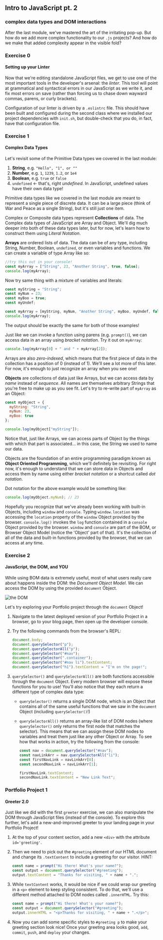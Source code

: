 ## Intro to JavaScript pt. 2

### complex data types and DOM interactions

After the last module, we've mastered the art of the irritating pop-up. But how do we add more complex functionality to our `.js` projects? And how do we make that added complexity appear in the visible fold?

### Exercise 0

#### Setting up your Linter

Now that we're editing standalone JavaScript files, we get to use one of the most important tools in the developer's arsenal: the _linter_. This tool will point at grammatical and syntactical errors in our JavaScript as we write it, and fix most errors on save (rather than forcing us to chase down wayward commas, parens, or curly brackets).

Configuration of our linter is driven by a `.eslintrc` file. This should have been built and configured during the second class where we installed our project dependencies with `init.sh`, but double-check that you do, in fact, have that configuration file.

### Exercise 1

#### Complex Data Types

Let's revisit some of the Primitive Data types we covered in the last module:

1. **String**, e.g. `"Hello", "1", or ""`
2. **Number**, e.g. `1`, `1239`, `1.2`, or `1e4`
3. **Boolean**, e.g. `true` or `false`
4. `undefined` <- that's, right _undefined_. In JavaScript, undefined values have their own data type!

Primitive data types like we covered in the last module are meant to represent a single piece of discrete data. It can be a large piece (think of War and Peace as a single String), but it's still just one item.

Complex or Composite data types represent **Collections** of data. The Complex data types of JavaScript are Array and Object. We'll dig much deeper into both of these data types later, but for now, let's learn how to construct them using _Literal Notation_.

**Arrays** are ordered lists of data. The data can be of any type, including String, Number, Boolean, `undefined`, or even variables and functions. We can create a variable of type Array like so:

```javascript
//try this out in your console!
const myArray = ["String", 23, "Another String", true, false];
console.log(myArray);
```

Now try same thing with a mixture of variables and literals:

```javascript
const myString = "String";
const myNum = 23;
const myBoo = true;
const myUndef;

const myArray = [myString, myNum, "Another String", myBoo, myUndef, false];
console.log(myArray);
```

The output should be exactly the same for both of those examples!

Just like we can invoke a function using parens (e.g. `prompt()`), we can access data in an array using _bracket notation_. Try it out on `myArray`:

```javascript
console.log(myArray[0] + " and " + myArray[2]);
```

Arrays are also _zero-indexed_, which means that the first piece of data in the collection has a position of 0 (instead of 1). We'll see a lot more of this later. For now, it's enough to just recognize an array when you see one!

**Objects** are collections of data just like Arrays, but we can access data by _name_ instead of _sequence_. All names are themselves arbitrary Strings that you're free to make up as you see fit. Let's try to re-write part of `myArray` as an Object:

```javascript
const myObject = {
  myString: "String",
  myNum: 23,
  myBoo: true
};

console.log(myObject["myString"]);
```

Notice that, just like Arrays, we can access parts of Object by the things with which that part is associated... in this case, the String we used to name our data.

Objects are the foundation of an entire programming paradigm known as **Object Oriented Programming**, which we'll definitely be revisiting. For right now, it's enough to understand that we can store data in Objects and access them by name using either _bracket notation_ or a shortcut called _dot notation_.

Dot notation for the above example would be something like:

```javascript
console.log(myObject.myNum); // 23
```

Hopefully you recognize that we've already been working with built-in Objects, including `window` and `console`. Typing `window.location` was accessing the `location` property of the `window` Object provided by the browser. `console.log()` invokes the `log` function contained in a `console` Object provided by the browser. `window` and `console` are part of the BOM, or Browser Object Model (notice the 'Object' part of that). It's the collection of all of the data and built-in functions provided by the browser, that we can access at any time.

### Exercise 2

#### JavaScript, the DOM, and YOU

While using BOM data is extremely useful, most of what users really care about happens inside the DOM: the _Document Object Model_. We can access the DOM by using the provided `document` Object.

![the DOM](http://reactorprep.herokuapp.com/assets/images/dom2.png)

Let's try exploring your Portfolio project through the `document` Object!

1. Navigate to the latest deployed version of your Portfolio Project in a browser, go to your blog page, then open up the developer console.
2. Try the following commands from the browser's REPL:

   ```javascript
   document.body;
   document.querySelector("p");
   document.querySelectorAll("p");
   document.querySelector("#nav");
   document.querySelector(".container");
   document.querySelector("#nav li").textContent;
   document.querySelector("h1").textContent = "I'm on the page!";
   ```

3. `querySelector()` and `querySelectorAll()` are both functions accessible through the `document` Object. Every modern browser will expose these functions for you to use! You'll also notice that they each return a different type of complex data type:
   - `querySelector()` returns a single DOM node, which is an Object that contains all of the same useful functions that we saw in the `document` Object (including `querySelector()`!)
   - `querySelectorAll()` returns an array-like list of DOM nodes (where `querySelector()` only returns the first node that matches the selector).
     This means that we can assign these DOM nodes to variables and treat them just like any other Object or Array. To see how that works in action, try the following from the console:

      ```javascript
      const nav = document.querySelector("#nav");
      const navLinkArr = nav.querySelectorAll("li");
      const firstNavLink = navLinkArr[0];
      const secondNavLink = navLinkArr[1];

      firstNavLink.textContent;
      secondNavLink.textContent = "New Link Text";
      ```

### Portfolio Project 1

#### Greeter 2.0

Just like we did with the first `greeter` exercise, we can also manipulate the DOM through JavaScript files (instead of the console). To explore this further, let's add a new-and-improved greeter to your landing page in your Portfolio Project!

1. At the top of your content section, add a new `<div>` with the attribute `id='greeting'`.
2. Then we need to pick out the `#greeting` element of our HTML document and change its `.textContent` to include a greeting for our visitor. HINT:

   ```javascript
   const name = prompt("Hi there! What's your name?");
   const output = document.querySelector("#greeting");
   output.textContent = "Thanks for visiting, " + name + ".";
   ```

3. While `textContent` works, it would be nice if we could wrap our greeting in a `<p>` element to keep styling consistent. To do that, we'll use a different method attached to DOM nodes called `.innerHTML`. Try this:

   ```javascript
   const name = prompt("Hi there! What's your name?");
   const output = document.querySelector("#greeting");
   output.innerHTML = "<p>Thanks for visiting, " + name + ".</p>";
   ```

4. Now you can add some specific styles to `#greeting p` to make your greeting section look nice! Once your greeting area looks good, `add`, `commit`, `push`, and `deploy` your changes.
